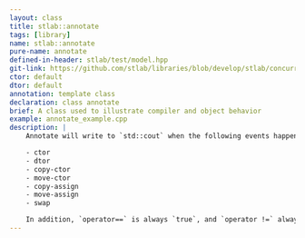 ```yaml
---
layout: class
title: stlab::annotate
tags: [library]
name: stlab::annotate
pure-name: annotate
defined-in-header: stlab/test/model.hpp
git-link: https://github.com/stlab/libraries/blob/develop/stlab/concurrency/annotate.hpp
ctor: default
dtor: default
annotation: template class
declaration: class annotate
brief: A class used to illustrate compiler and object behavior
example: annotate_example.cpp
description: |
    Annotate will write to `std::cout` when the following events happen to an instance:

    - ctor
    - dtor
    - copy-ctor
    - move-ctor
    - copy-assign
    - move-assign
    - swap

    In addition, `operator==` is always `true`, and `operator !=` always `false`.
---
```

